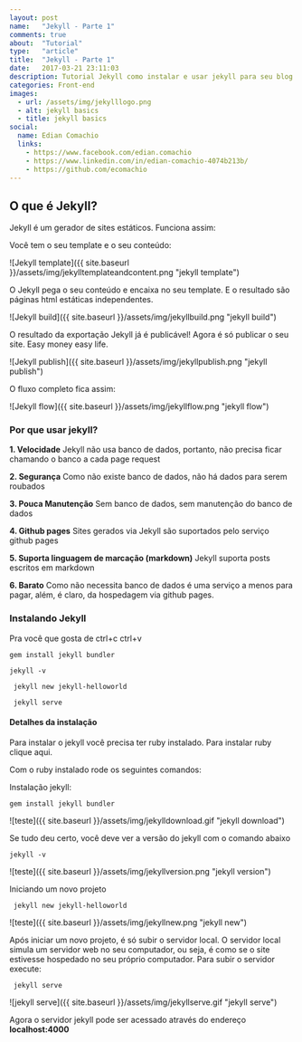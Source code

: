 ```yaml
---
layout: post
name:   "Jekyll - Parte 1"
comments: true
about:  "Tutorial"
type:   "article"
title:  "Jekyll - Parte 1"
date:   2017-03-21 23:11:03
description: Tutorial Jekyll como instalar e usar jekyll para seu blog ou site
categories: Front-end
images:
  - url: /assets/img/jekylllogo.png
  - alt: jekyll basics
  - title: jekyll basics
social:
  name: Edian Comachio
  links:
    - https://www.facebook.com/edian.comachio    
    - https://www.linkedin.com/in/edian-comachio-4074b213b/    
    - https://github.com/ecomachio    
---
```


## O que é Jekyll?   

Jekyll é um gerador de sites estáticos. Funciona assim:

Você tem o seu template e o seu conteúdo:

 >
  ![Jekyll template]({{ site.baseurl }}/assets/img/jekylltemplateandcontent.png "jekyll template")

O Jekyll pega o seu conteúdo e encaixa no seu template. E o resultado são páginas html estáticas independentes.

 >
  ![Jekyll build]({{ site.baseurl }}/assets/img/jekyllbuild.png "jekyll build")

O resultado da exportação Jekyll já é publicável! Agora é só publicar o seu site. Easy money easy life.

 >
  ![Jekyll publish]({{ site.baseurl }}/assets/img/jekyllpublish.png "jekyll publish")

O fluxo completo fica assim:
 >
  ![Jekyll flow]({{ site.baseurl }}/assets/img/jekyllflow.png "jekyll flow")


### Por que usar jekyll?

**1. Velocidade**
Jekyll não usa banco de dados, portanto, não precisa ficar chamando o banco a cada page request    

**2. Segurança**
Como não existe banco de dados, não há dados para serem roubados

**3. Pouca Manutenção**
Sem banco de dados, sem manutenção do banco de dados

**4. Github pages**
Sites gerados via Jekyll  são suportados pelo serviço github pages

**5. Suporta linguagem de marcação (markdown)**
Jekyll suporta posts escritos em markdown

**6. Barato**
Como não necessita banco de dados é uma serviço a menos para pagar, além, é claro, da hospedagem via github pages.

### Instalando Jekyll

Pra você que gosta de ctrl+c ctrl+v

 ```command
 gem install jekyll bundler
 ```
 ```command
 jekyll -v
 ```
```command
 jekyll new jekyll-helloworld
 ```
```command
 jekyll serve
 ```

#### Detalhes da instalação

Para instalar o jekyll você precisa ter ruby instalado. Para instalar ruby clique aqui.

 Com o ruby instalado rode os seguintes comandos:

 Instalação jekyll:
 ```command
 gem install jekyll bundler
 ```
 >
  ![teste]({{ site.baseurl }}/assets/img/jekylldownload.gif "jekyll download")

Se tudo deu certo, você deve ver a versão do jekyll com o comando abaixo
 ```command
 jekyll -v
 ```
 >
  ![teste]({{ site.baseurl }}/assets/img/jekyllversion.png "jekyll version")

Iniciando um novo projeto
```command
 jekyll new jekyll-helloworld
 ```

>
 ![teste]({{ site.baseurl }}/assets/img/jekyllnew.png "jekyll new")

Após iniciar um novo projeto, é só subir o servidor local. O servidor local simula um servidor web no seu computador, ou seja, é como se o site estivesse hospedado no seu próprio computador. Para subir o servidor execute:

```command
 jekyll serve
 ```
 >
  ![jekyll serve]({{ site.baseurl }}/assets/img/jekyllserve.gif "jekyll serve")  

Agora o servidor jekyll pode ser acessado através do endereço **localhost:4000**
